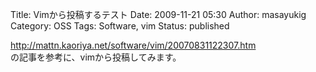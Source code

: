 Title: Vimから投稿するテスト
Date: 2009-11-21 05:30
Author: masayukig
Category: OSS
Tags: Software, vim
Status: published

<http://mattn.kaoriya.net/software/vim/20070831122307.htm>  
の記事を参考に、vimから投稿してみます。
